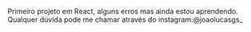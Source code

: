 Primeiro projeto em React, alguns erros mas ainda estou aprendendo.
Qualquer dúvida pode me chamar através do instagram:@joaolucasgs_